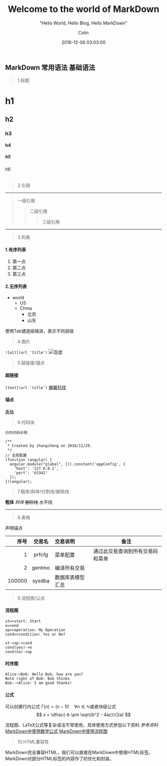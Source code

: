﻿---
layout:     post
title:      "Welcome to the world of MarkDown"
subtitle:   " \"Hello World, Hello Blog, Hello MarkDown\""
date:       2016-12-06 03:03:00
author:     "Colin"
header-img: "img/post-bg-2015.jpg"
tags:
    - MarkDown,笔记,语言
---

## MarkDown 常用语法 基础语法

> 1.标题
# h1
## h2
### h3
#### h4
##### h5
###### h6

> 2.引用

***
> 一级引用
>> 二级引用
>>> 三级引用  

---

> 3.列表
#### 1.有序列表
1. 第一点
2. 第二点
4. 第三点

#### 2.无序列表
+ world
    + US
    + China
        + 北京
        + 山东
    
使用Tab键逐级缩进，表示不同层级

> 4.图片

`![alt](url 'title')`
![百度](//www.baidu.com/img/bd_logo1.png '百度搜索')

> 5.超链接/锚点

#### 超链接
`[text](url 'title')`
[蝉翼科技](http://chanyikeji.com '北京蝉翼科技有限公司')
#### 锚点
[表格](#table)

> 6.代码块

`行内代码示例`
```
/**
 * Created by zhangcheng on 2016/11/29.
 */
// 全局配置
(function (angular) {
  angular.module("global", []).constant('appConfig', {
    'host': '127.0.0.1',
    'port': '63342'
  });
})(angular);
```

> 7.粗体/斜体/分割线/删除线

**粗体**
*斜体*
~~删除线~~
水平线

---

> 8.表格

<span id='table'>声明锚点</span>

|序号|交易名|交易说明|备注|
|-:|:-:|:-|-|
|1|prfcfg|菜单配置|通过此交易查询到所有交易码和菜单|
|2|gentmo|编译所有交易||
|100000|sysdba|数据库表模型汇总||

> 9.流程图/公式

#### 流程图
```flow
st=>start: Start
e=>end
op=>operation: My Operation
cond=>condition: Yes or No?

st->op->cond
cond(yes)->e
cond(no)->op
```

#### 时序图
```sequence
Alice->Bob: Hello Bob, how are you?
Note right of Bob: Bob thinks
Bob-->Alice: I am good thanks!
```
#### 公式
 可以创建行内公式 $\Gamma(n) = (n-1)!\quad\forall n\in\mathbb N$或者块级公式
 $$	x = \dfrac{-b \pm \sqrt{b^2 - 4ac}}{2a} $$

流程图、LaTeX公式等复杂语法不常使用，具体使用方式参加以下资料
*参考资料*
[MarkDown中使用数学公式](http://www.ituring.com.cn/article/32403)
[MarkDown中使用流程图](http://blog.csdn.net/aizhaoyu/article/details/44350821)

> 10.HTML兼容性

MarkDown完全兼容HTML，我们可以直接在MarkDown中使用HTML标签。MarkDown对部分HTML标签的内容作了的优化和封装。